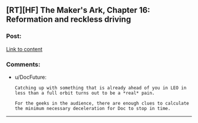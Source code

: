 ## [RT][HF] The Maker's Ark, Chapter 16: Reformation and reckless driving

### Post:

[Link to content](http://docfuture.tumblr.com/post/135235657186/the-makers-ark-chapter-16)

### Comments:

- u/DocFuture:
  ```
  Catching up with something that is already ahead of you in LEO in less than a full orbit turns out to be a *real* pain.

  For the geeks in the audience, there are enough clues to calculate the minimum necessary deceleration for Doc to stop in time.
  ```

---

